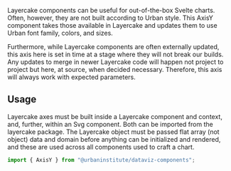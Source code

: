 Layercake components can be useful for out-of-the-box Svelte charts. Often, however, they are not built according to Urban style. This AxisY component takes those available in Layercake and updates them to use Urban font family, colors, and sizes. 

Furthermore, while Layercake components are often externally updated, this axis here is set in time at a stage where they will not break our builds. Any updates to merge in newer Layercake code will happen not project to project but here, at source, when decided necessary. Therefore, this axis will always work with expected parameters.


## Usage

Layercake axes must be built inside a Layercake component and context, and, further, within an Svg component. Both can be imported from the layercake package. The Layercake object must be passed flat array (not object) data and domain before anything can be initialized and rendered, and these are used across all components used to craft a chart.


```js
import { AxisY } from "@urbaninstitute/dataviz-components";
```
